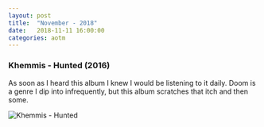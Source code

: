 ```yaml
---
layout: post
title:	"November - 2018"
date:	2018-11-11 16:00:00
categories: aotm
---
```


### Khemmis - Hunted (2016)

As soon as I heard this album I knew I would be listening to it daily. Doom is a genre I dip into infrequently, but this album scratches that itch and then some.

![Khemmis - Hunted][hunted]

[hunted]: https://nosratheno.github.io/images/albums/november-2018-hunted.png "Khemmis - Hunted"
